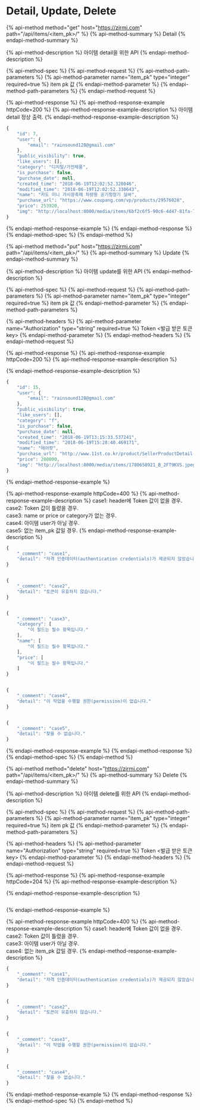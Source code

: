 # Detail, Update, Delete

{% api-method method="get" host="https://zirmi.com" path="/api/items/<item\_pk>/" %}
{% api-method-summary %}
Detail
{% endapi-method-summary %}

{% api-method-description %}
아이템 detail을 위한 API
{% endapi-method-description %}

{% api-method-spec %}
{% api-method-request %}
{% api-method-path-parameters %}
{% api-method-parameter name="item\_pk" type="integer" required=true %}
item pk 값
{% endapi-method-parameter %}
{% endapi-method-path-parameters %}
{% endapi-method-request %}

{% api-method-response %}
{% api-method-response-example httpCode=200 %}
{% api-method-response-example-description %}
아이템 detail 정상 출력.
{% endapi-method-response-example-description %}

```javascript
{
    "id": 7,
    "user": {
        "email": "rainsound128@gmail.com"
    },
    "public_visibility": true,
    "like_users": [],
    "category": "디지털/가전제품",
    "is_purchase": false,
    "purchase_date": null,
    "created_time": "2018-06-19T12:02:52.328046",
    "modified_time": "2018-06-19T12:02:52.330643",
    "name": "카도 미니 가시광촉매 차량용 공기청정기 실버",
    "purchase_url": "https://www.coupang.com/vp/products/29576028",
    "price": 253920,
    "img": "http://localhost:8000/media/items/6bf2c6f5-90c6-4d47-81fa-71e7c4ed4ad3.jpeg"
}
```
{% endapi-method-response-example %}
{% endapi-method-response %}
{% endapi-method-spec %}
{% endapi-method %}

{% api-method method="put" host="https://zirmi.com" path="/api/items/<item\_pk>/" %}
{% api-method-summary %}
Update
{% endapi-method-summary %}

{% api-method-description %}
아이템 update를 위한 API
{% endapi-method-description %}

{% api-method-spec %}
{% api-method-request %}
{% api-method-path-parameters %}
{% api-method-parameter name="item\_pk" type="integer" required=true %}
item pk 값
{% endapi-method-parameter %}
{% endapi-method-path-parameters %}

{% api-method-headers %}
{% api-method-parameter name="Authorization" type="string" required=true %}
Token &lt;발급 받은 토큰 key&gt;
{% endapi-method-parameter %}
{% endapi-method-headers %}
{% endapi-method-request %}

{% api-method-response %}
{% api-method-response-example httpCode=200 %}
{% api-method-response-example-description %}

{% endapi-method-response-example-description %}

```javascript
{
    "id": 15,
    "user": {
        "email": "rainsound128@gmail.com"
    },
    "public_visibility": true,
    "like_users": [],
    "category": "f",
    "is_purchase": false,
    "purchase_date": null,
    "created_time": "2018-06-19T13:15:33.537241",
    "modified_time": "2018-06-19T15:28:40.469171",
    "name": "에어팟",
    "purchase_url": "http://www.11st.co.kr/product/SellerProductDetail.tmall?method=getSellerProductDetail&prdNo=1780658921",
    "price": 200000,
    "img": "http://localhost:8000/media/items/1780658921_B_2FT9KVS.jpeg"
}
```
{% endapi-method-response-example %}

{% api-method-response-example httpCode=400 %}
{% api-method-response-example-description %}
case1: header에 Token 값이 없을 경우.  
case2: Token 값이 틀렸을 경우.  
case3: name or price or category가 없는 경우.  
case4: 아이템 user가 아닐 경우.  
case5: 없는 item\_pk 값일 경우.
{% endapi-method-response-example-description %}

```javascript
{
    "_comment": "case1",
    "detail": "자격 인증데이터(authentication credentials)가 제공되지 않았습니다."
}


{
    "_comment": "case2",
    "detail": "토큰이 유효하지 않습니다."
}


{
    "_comment": "case3",
    "category": [
        "이 필드는 필수 항목입니다."
    ],
    "name": [
        "이 필드는 필수 항목입니다."
    ],
    "price": [
        "이 필드는 필수 항목입니다."
    ] 
}


{
    "_comment": "case4",
    "detail": "이 작업을 수행할 권한(permission)이 없습니다."
}


{
    "_comment": "case5",
    "detail": "찾을 수 없습니다."
}
```
{% endapi-method-response-example %}
{% endapi-method-response %}
{% endapi-method-spec %}
{% endapi-method %}

{% api-method method="delete" host="https://zirmi.com" path="/api/items/<item\_pk>/" %}
{% api-method-summary %}
Delete
{% endapi-method-summary %}

{% api-method-description %}
아이템 delete를 위한 API
{% endapi-method-description %}

{% api-method-spec %}
{% api-method-request %}
{% api-method-path-parameters %}
{% api-method-parameter name="item\_pk" type="integer" required=true %}
item pk 값
{% endapi-method-parameter %}
{% endapi-method-path-parameters %}

{% api-method-headers %}
{% api-method-parameter name="Authorization" type="string" required=true %}
Token &lt;발급 받은 토큰 key&gt;
{% endapi-method-parameter %}
{% endapi-method-headers %}
{% endapi-method-request %}

{% api-method-response %}
{% api-method-response-example httpCode=204 %}
{% api-method-response-example-description %}

{% endapi-method-response-example-description %}

```javascript

```
{% endapi-method-response-example %}

{% api-method-response-example httpCode=400 %}
{% api-method-response-example-description %}
case1: header에 Token 값이 없을 경우.  
case2: Token 값이 틀렸을 경우.  
case3: 아이템 user가 아닐 경우.  
case4: 없는 item\_pk 값일 경우.
{% endapi-method-response-example-description %}

```javascript
{
    "_comment": "case1",
    "detail": "자격 인증데이터(authentication credentials)가 제공되지 않았습니다."
}


{
    "_comment": "case2",
    "detail": "토큰이 유효하지 않습니다."
}


{
    "_comment": "case3",
    "detail": "이 작업을 수행할 권한(permission)이 없습니다."
}


{
    "_comment": "case4",
    "detail": "찾을 수 없습니다."
}
```
{% endapi-method-response-example %}
{% endapi-method-response %}
{% endapi-method-spec %}
{% endapi-method %}

